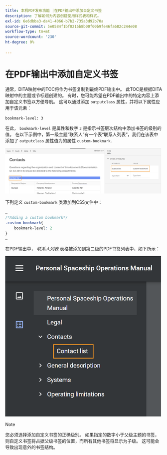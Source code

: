 ```yaml
---
title: 本机PDF发布功能 |在PDF输出中添加自定义书签
description: 了解如何为内容创建使用样式表和样式。
exl-id: 6e6dbba3-da41-4066-b7b2-735a3d92b70a
source-git-commit: 5e0584f1bf0216b8b00f00b9fe46fa682c244e08
workflow-type: tm+mt
source-wordcount: '230'
ht-degree: 0%

---
```


# 在PDF输出中添加自定义书签

通常，DITA映射中的TOC将作为书签复制到最终PDF输出中。 此TOC是根据DITA映射中的主题或节标题创建的。 有时，您可能希望在PDF输出中的特定内容上添加自定义书签以方便导航。 这可以通过添加 `outputclass` 属性，并将以下属性应用于该元素：

`bookmark-level: 3`

在此， `bookmark-level` 是属性和数字 `3` 是指示书签层次结构中添加书签的级别的值。 在以下示例中，第一级主题“联系人”有一个表“联系人列表”，我们在该表中添加了 `outputclass` 属性值为的属性 `custom-bookmark`.


<img src="./assets/custom-bookmark-attribute.png" width="500">

下列定义 `custom-bookmark` 类添加到CSS文件中：

```css
…
/*Adding a custom bookmark*/
.custom-bookmark{
    bookmark-level: 2
}
…
```

在PDF输出中， *联系人列表* 表格被添加到第二级的PDF书签列表中，如下所示：

<img src="./assets/custom-bookmark-in-pdf-output.png" width="500">

>[!NOTE]
>
>您必须选择添加自定义书签的正确级别。 如果指定的数字小于父级主题的书签，则自定义书签将占据父级书签的位置，而所有其他书签将显示为子级。 这可能会导致出现意外的书签结构。
